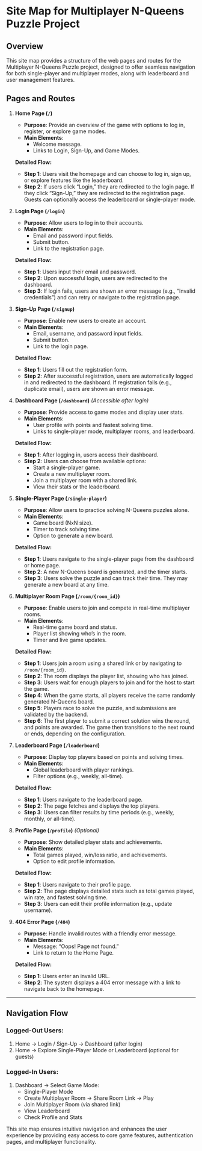 # Site Map for Multiplayer N-Queens Puzzle Project

## Overview
This site map provides a structure of the web pages and routes for the Multiplayer N-Queens Puzzle project, designed to offer seamless navigation for both single-player and multiplayer modes, along with leaderboard and user management features.

## Pages and Routes

1. **Home Page (`/`)**
   - **Purpose**: Provide an overview of the game with options to log in, register, or explore game modes.
   - **Main Elements**:
     - Welcome message.
     - Links to Login, Sign-Up, and Game Modes.
   
   **Detailed Flow:**
   - **Step 1**: Users visit the homepage and can choose to log in, sign up, or explore features like the leaderboard.
   - **Step 2**: If users click “Login,” they are redirected to the login page. If they click “Sign-Up,” they are redirected to the registration page. Guests can optionally access the leaderboard or single-player mode.

2. **Login Page (`/login`)**
   - **Purpose**: Allow users to log in to their accounts.
   - **Main Elements**:
     - Email and password input fields.
     - Submit button.
     - Link to the registration page.
   
   **Detailed Flow:**
   - **Step 1**: Users input their email and password.
   - **Step 2**: Upon successful login, users are redirected to the dashboard.
   - **Step 3**: If login fails, users are shown an error message (e.g., “Invalid credentials”) and can retry or navigate to the registration page.

3. **Sign-Up Page (`/signup`)**
   - **Purpose**: Enable new users to create an account.
   - **Main Elements**:
     - Email, username, and password input fields.
     - Submit button.
     - Link to the login page.
   
   **Detailed Flow:**
   - **Step 1**: Users fill out the registration form.
   - **Step 2**: After successful registration, users are automatically logged in and redirected to the dashboard. If registration fails (e.g., duplicate email), users are shown an error message.

4. **Dashboard Page (`/dashboard`)** *(Accessible after login)*
   - **Purpose**: Provide access to game modes and display user stats.
   - **Main Elements**:
     - User profile with points and fastest solving time.
     - Links to single-player mode, multiplayer rooms, and leaderboard.

   **Detailed Flow:**
   - **Step 1**: After logging in, users access their dashboard.
   - **Step 2**: Users can choose from available options:
     - Start a single-player game.
     - Create a new multiplayer room.
     - Join a multiplayer room with a shared link.
     - View their stats or the leaderboard.

5. **Single-Player Page (`/single-player`)**
   - **Purpose**: Allow users to practice solving N-Queens puzzles alone.
   - **Main Elements**:
     - Game board (NxN size).
     - Timer to track solving time.
     - Option to generate a new board.
   
   **Detailed Flow:**
   - **Step 1**: Users navigate to the single-player page from the dashboard or home page.
   - **Step 2**: A new N-Queens board is generated, and the timer starts.
   - **Step 3**: Users solve the puzzle and can track their time. They may generate a new board at any time.

6. **Multiplayer Room Page (`/room/{room_id}`)**
   - **Purpose**: Enable users to join and compete in real-time multiplayer rooms.
   - **Main Elements**:
     - Real-time game board and status.
     - Player list showing who’s in the room.
     - Timer and live game updates.
   
   **Detailed Flow:**
   - **Step 1**: Users join a room using a shared link or by navigating to `/room/{room_id}`.
   - **Step 2**: The room displays the player list, showing who has joined.
   - **Step 3**: Users wait for enough players to join and for the host to start the game.
   - **Step 4**: When the game starts, all players receive the same randomly generated N-Queens board.
   - **Step 5**: Players race to solve the puzzle, and submissions are validated by the backend.
   - **Step 6**: The first player to submit a correct solution wins the round, and points are awarded. The game then transitions to the next round or ends, depending on the configuration.

7. **Leaderboard Page (`/leaderboard`)**
   - **Purpose**: Display top players based on points and solving times.
   - **Main Elements**:
     - Global leaderboard with player rankings.
     - Filter options (e.g., weekly, all-time).
   
   **Detailed Flow:**
   - **Step 1**: Users navigate to the leaderboard page.
   - **Step 2**: The page fetches and displays the top players.
   - **Step 3**: Users can filter results by time periods (e.g., weekly, monthly, or all-time).

8. **Profile Page (`/profile`)** *(Optional)*
   - **Purpose**: Show detailed player stats and achievements.
   - **Main Elements**:
     - Total games played, win/loss ratio, and achievements.
     - Option to edit profile information.
   
   **Detailed Flow:**
   - **Step 1**: Users navigate to their profile page.
   - **Step 2**: The page displays detailed stats such as total games played, win rate, and fastest solving time.
   - **Step 3**: Users can edit their profile information (e.g., update username).

9. **404 Error Page (`/404`)**
   - **Purpose**: Handle invalid routes with a friendly error message.
   - **Main Elements**:
     - Message: “Oops! Page not found.”
     - Link to return to the Home Page.
   
   **Detailed Flow:**
   - **Step 1**: Users enter an invalid URL.
   - **Step 2**: The system displays a 404 error message with a link to navigate back to the homepage.

---

## Navigation Flow
### Logged-Out Users:
1. Home → Login / Sign-Up → Dashboard (after login)
2. Home → Explore Single-Player Mode or Leaderboard (optional for guests)

### Logged-In Users:
1. Dashboard → Select Game Mode:
   - Single-Player Mode
   - Create Multiplayer Room → Share Room Link → Play
   - Join Multiplayer Room (via shared link)
   - View Leaderboard
   - Check Profile and Stats

This site map ensures intuitive navigation and enhances the user experience by providing easy access to core game features, authentication pages, and multiplayer functionality.

